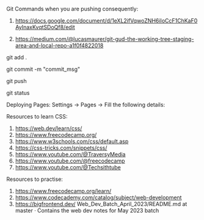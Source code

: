 Git Commands when you are pushing consequently:

1) https://docs.google.com/document/d/1eXL2ifVqwoZNH6iIoCcF1ChKaF0AyInaxKvqtSDoQf8/edit

2) https://medium.com/@lucasmaurer/git-gud-the-working-tree-staging-area-and-local-repo-a1f0f4822018

git add .

git commit -m "commit_msg"

git push

git status

Deploying Pages: Settings -> Pages -> Fill the following details:



Resources to learn CSS:

1) https://web.dev/learn/css/
2) https://www.freecodecamp.org/
3) https://www.w3schools.com/css/default.asp
4) https://css-tricks.com/snippets/css/
5) https://www.youtube.com/@TraversyMedia
6) https://www.youtube.com/@freecodecamp
7) https://www.youtube.com/@Techsithtube

Resources to practise:

1) https://www.freecodecamp.org/learn/
2) https://www.codecademy.com/catalog/subject/web-development
3) https://bigfrontend.dev/
Web_Dev_Batch_April_2023/README.md at master ·
Contains the web dev notes for May 2023 batch
